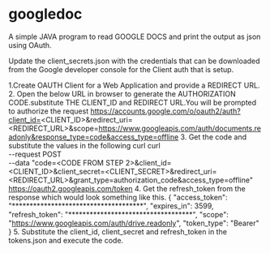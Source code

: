 # googledoc
A simple JAVA program to read GOOGLE DOCS and print the output as json using OAuth.

Update the client_secrets.json with the credentials that can be downloaded from the Google developer console for the Client auth that is setup.

1.Create OAUTH Client for a Web Application and provide a REDIRECT URL.
2. Open the below URL in browser to generate the AUTHORIZATION CODE.substitute THE CLIENT_ID and REDIRECT URL.You will be prompted to authorize the request
   https://accounts.google.com/o/oauth2/auth?client_id=<CLIENT_ID>&redirect_uri=<REDIRECT_URL>&scope=https://www.googleapis.com/auth/documents.readonly&response_type=code&access_type=offline
3. Get the code and substitute the values in the following curl 
curl \
--request POST \
--data "code=<CODE FROM STEP 2>&client_id=<CLIENT_ID>&client_secret=<CLIENT_SECRET>&redirect_uri=<REDIRECT_URL>&grant_type=authorization_code&access_type=offline" \
https://oauth2.googleapis.com/token
4. Get the refresh_token from the response which would look something like this.
	{
  "access_token": "*************************************",
  "expires_in": 3599,
  "refresh_token": "***********************************",
  "scope": "https://www.googleapis.com/auth/drive.readonly",
  "token_type": "Bearer"
  }
5. Substitute the client_id, client_secret and refresh_token in the tokens.json and execute the code. 
    
